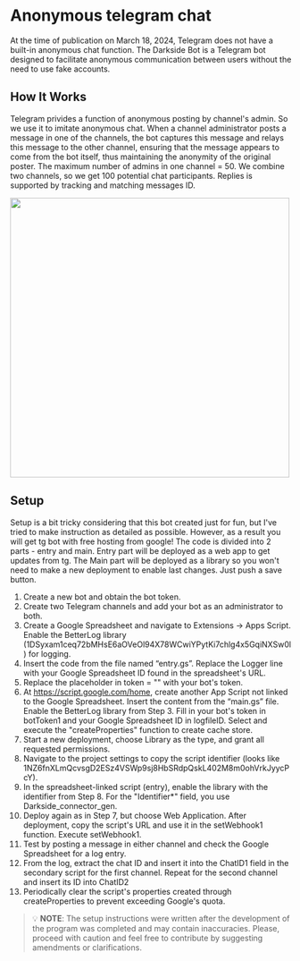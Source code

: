 # Anonymous telegram chat

At the time of publication on March 18, 2024, Telegram does not have a built-in anonymous chat function. 
The Darkside Bot is a Telegram bot designed to facilitate anonymous communication between users without the need to use fake accounts.


## How It Works
Telegram privides a function of anonymous posting by channel's admin. So we use it to imitate anonymous chat. 
When a channel administrator posts a message in one of the channels, the bot captures this message and relays this message to the other channel, ensuring that the message appears to come from the bot itself, thus maintaining the anonymity of the original poster.
The maximum number of admins in one channel = 50. We combine two channels, so we get 100 potential chat participants.
Replies is supported by tracking and matching messages ID.

<img src="https://private-user-images.githubusercontent.com/102902511/313987180-288a3522-de68-41a6-8b17-92cf737df9a1.png?jwt=eyJhbGciOiJIUzI1NiIsInR5cCI6IkpXVCJ9.eyJpc3MiOiJnaXRodWIuY29tIiwiYXVkIjoicmF3LmdpdGh1YnVzZXJjb250ZW50LmNvbSIsImtleSI6ImtleTUiLCJleHAiOjE3MTA4MzkwMTIsIm5iZiI6MTcxMDgzODcxMiwicGF0aCI6Ii8xMDI5MDI1MTEvMzEzOTg3MTgwLTI4OGEzNTIyLWRlNjgtNDFhNi04YjE3LTkyY2Y3MzdkZjlhMS5wbmc_WC1BbXotQWxnb3JpdGhtPUFXUzQtSE1BQy1TSEEyNTYmWC1BbXotQ3JlZGVudGlhbD1BS0lBVkNPRFlMU0E1M1BRSzRaQSUyRjIwMjQwMzE5JTJGdXMtZWFzdC0xJTJGczMlMkZhd3M0X3JlcXVlc3QmWC1BbXotRGF0ZT0yMDI0MDMxOVQwODU4MzJaJlgtQW16LUV4cGlyZXM9MzAwJlgtQW16LVNpZ25hdHVyZT02YTAwYjBmMWY0MjhhMDBmNzUxMWIyMTk0OWI0YTMwMTgwM2JlZTcyZGE5ODVmNmNkM2I2NmExYWNkYThlZDYwJlgtQW16LVNpZ25lZEhlYWRlcnM9aG9zdCZhY3Rvcl9pZD0wJmtleV9pZD0wJnJlcG9faWQ9MCJ9.DCUumBRSStpsnrDTKHcYDfBU3AVhZ6ujDHeIX9bnmlU" width="500" />


## Setup 

Setup is a bit tricky considering that this bot created just for fun, but I've tried to make instruction as detailed as possible. However, as a result you will get tg bot with free hosting from google! 
The code is divided into 2 parts - entry and main. Entry part will be deployed as a web app to get updates from tg. The Main part will be deployed as a library so you won't need to make a new deployment to enable last changes. Just push a save button.

1. Create a new bot and obtain the bot token.
2. Create two Telegram channels and add your bot as an administrator to both.
3. Create a Google Spreadsheet and navigate to Extensions -> Apps Script. Enable the BetterLog library (1DSyxam1ceq72bMHsE6aOVeOl94X78WCwiYPytKi7chlg4x5GqiNXSw0l) for logging.
4. Insert the code from the file named “entry.gs”. Replace the Logger line with your Google Spreadsheet ID found in the spreadsheet's URL.
5. Replace the placeholder in token = "<Your Bot Token>" with your bot's token.
6. At https://script.google.com/home, create another App Script not linked to the Google Spreadsheet. Insert the content from the “main.gs” file. Enable the BetterLog library from Step 3. Fill in your bot's token in botToken1 and your Google Spreadsheet ID in logfileID. Select and execute the "createProperties" function to create cache store.
7. Start a new deployment, choose Library as the type, and grant all requested permissions.
8. Navigate to the project settings to copy the script identifier (looks like 1NZ6fnXLmQcvsgD2ESz4VSWp9sj8HbSRdpQskL402M8m0ohVrkJyycPcY).
9. In the spreadsheet-linked script (entry), enable the library with the identifier from Step 8. For the "Identifier*" field, you use Darkside_connector_gen.
10. Deploy again as in Step 7, but choose Web Application. After deployment, copy the script's URL and use it in the setWebhook1 function. Execute setWebhook1.
11. Test by posting a message in either channel and check the Google Spreadsheet for a log entry.
12. From the log, extract the chat ID and insert it into the ChatID1 field in the secondary script for the first channel. Repeat for the second channel and insert its ID into ChatID2
13. Periodically clear the script's properties created through createProperties to prevent exceeding Google's quota.


> :bulb: **NOTE**: The setup instructions were written after the development of the program was completed and may contain inaccuracies. Please, proceed with caution and feel free to contribute by suggesting amendments or clarifications.
